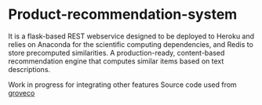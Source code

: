 # Product-recommendation-system

It is a flask-based REST webservice designed to be deployed to Heroku and relies on Anaconda for the scientific computing dependencies, and Redis to store precomputed similarities. A production-ready, content-based recommendation engine that computes similar items based on text descriptions.

Work in progress for integrating other features
Source code used from [groveco](https://github.com/groveco/content-engine)
